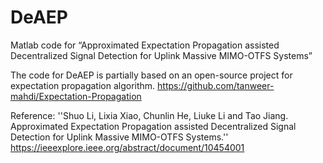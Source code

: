 # DeAEP
Matlab code for “Approximated Expectation Propagation assisted Decentralized Signal Detection for Uplink Massive MIMO-OTFS Systems”

The code for DeAEP is partially based on an open-source project for expectation propagation algorithm.
https://github.com/tanweer-mahdi/Expectation-Propagation

Reference: ''Shuo Li, Lixia Xiao, Chunlin He, Liuke Li and Tao Jiang. Approximated Expectation Propagation assisted
Decentralized Signal Detection for Uplink Massive MIMO-OTFS Systems.'' https://ieeexplore.ieee.org/abstract/document/10454001

